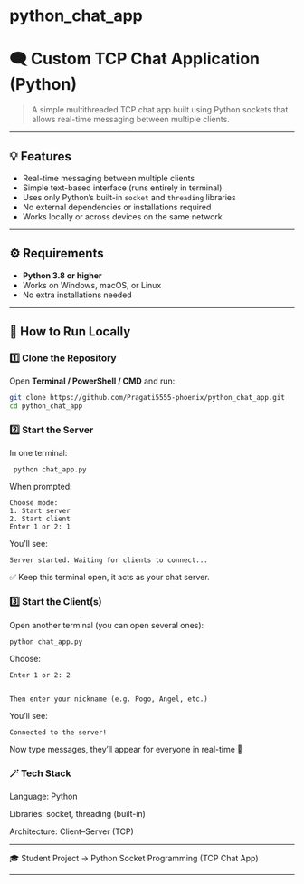 ﻿# python_chat_app
# 🗨️ Custom TCP Chat Application (Python)

> A simple multithreaded TCP chat app built using Python sockets that allows real-time messaging between multiple clients.

---

## 💡 Features
- Real-time messaging between multiple clients  
- Simple text-based interface (runs entirely in terminal)  
- Uses only Python’s built-in `socket` and `threading` libraries  
- No external dependencies or installations required  
- Works locally or across devices on the same network  

---

## ⚙️ Requirements
- **Python 3.8 or higher**  
- Works on Windows, macOS, or Linux  
- No extra installations needed

---

## 🚀 How to Run Locally

### 1️⃣ Clone the Repository
Open **Terminal / PowerShell / CMD** and run:
```bash
git clone https://github.com/Pragati5555-phoenix/python_chat_app.git
cd python_chat_app
```
### 2️⃣ Start the Server

In one terminal:
```
 python chat_app.py
```
When prompted:
```
Choose mode:
1. Start server
2. Start client
Enter 1 or 2: 1
```

You’ll see:
```
Server started. Waiting for clients to connect...
```

✅ Keep this terminal open, it acts as your chat server.

### 3️⃣ Start the Client(s)

Open another terminal (you can open several ones):
```
python chat_app.py
```

Choose:
```
Enter 1 or 2: 2


Then enter your nickname (e.g. Pogo, Angel, etc.)
```
You’ll see:
```
Connected to the server!
```

Now type messages, they’ll appear for everyone in real-time 🎉

### 🪄 Tech Stack

Language: Python

Libraries: socket, threading (built-in)

Architecture: Client–Server (TCP)

---
 🎓 Student Project -> Python Socket Programming (TCP Chat App)

---
